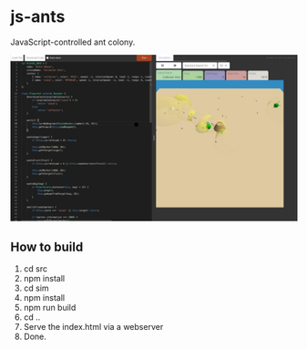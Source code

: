 # js-ants

JavaScript-controlled ant colony.

![Screenshot](media/screenshot.jpg)

## How to build
1. cd src
2. npm install
3. cd sim
4. npm install
5. npm run build
6. cd ..
7. Serve the index.html via a webserver
8. Done.